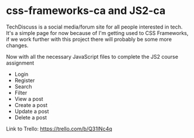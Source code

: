 # css-frameworks-ca and JS2-ca

TechDiscuss is a social media/forum site for all people interested in tech. It's a simple page for now because of I'm getting used to CSS Frameworks, if we work further with this project there will probably be some more changes.

Now with all the necessary JavaScript files to complete the JS2 course assignment

- Login
- Register
- Search
- Filter
- View a post
- Create a post
- Update a post
- Delete a post

Link to Trello:
https://trello.com/b/Q31lNc4q
